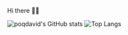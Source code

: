 Hi there 👋:smiley:

![poqdavid's GitHub stats](https://github-readme-stats.vercel.app/api?username=poqdavid&show_icons=true&count_private=true&theme=radical)
![Top Langs](https://github-readme-stats.vercel.app/api/top-langs/?username=poqdavid&layout=compact&count_private=true&langs_count=10&theme=radical)



<!---
poqdavid/poqdavid is a ✨ special ✨ repository because its `README.md` (this file) appears on your GitHub profile.
You can click the Preview link to take a look at your changes.
--->
